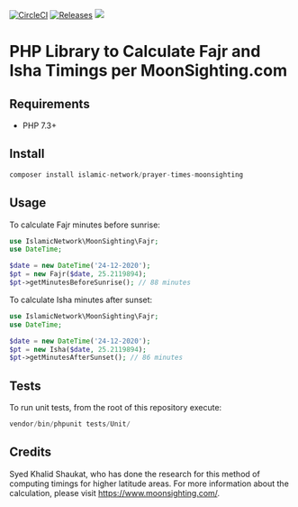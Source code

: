 [![CircleCI](https://circleci.com/gh/islamic-network/prayer-times-moonsighting.svg?style=shield)](https://circleci.com/gh/islamic-network/prayer-times-moonsighting)
[![Releases](https://img.shields.io/github/v/release/islamic-network/prayer-times-moonsighting)](https://github.com/islamic-network/prayer-times-moonsighting/releases)
![](https://img.shields.io/packagist/dt/islamic-network/prayer-times-moonsighting.svg)

# PHP Library to Calculate Fajr and Isha Timings per MoonSighting.com

## Requirements
* PHP 7.3+

## Install
```php
composer install islamic-network/prayer-times-moonsighting
```

## Usage
To calculate Fajr minutes before sunrise:

```php
use IslamicNetwork\MoonSighting\Fajr;
use DateTime;

$date = new DateTime('24-12-2020');
$pt = new Fajr($date, 25.2119894);
$pt->getMinutesBeforeSunrise(); // 88 minutes
```

To calculate Isha minutes after sunset:

```php
use IslamicNetwork\MoonSighting\Fajr;
use DateTime;

$date = new DateTime('24-12-2020');
$pt = new Isha($date, 25.2119894);
$pt->getMinutesAfterSunset(); // 86 minutes
```

## Tests
To run unit tests, from the root of this repository execute:

```php
vendor/bin/phpunit tests/Unit/
```
## Credits

Syed Khalid Shaukat, who has done the research for this method of computing timings for higher latitude areas. For more information about the calculation, please visit https://www.moonsighting.com/.
